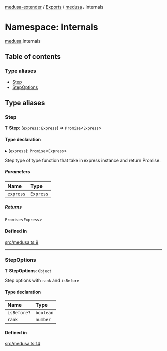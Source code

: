 [medusa-extender](../README.md) / [Exports](../modules.md) / [medusa](medusa.md) / Internals

# Namespace: Internals

[medusa](medusa.md).Internals

## Table of contents

### Type aliases

- [Step](medusa.Internals.md#step)
- [StepOptions](medusa.Internals.md#stepoptions)

## Type aliases

### Step

Ƭ **Step**: (`express`: `Express`) => `Promise`<`Express`\>

#### Type declaration

▸ (`express`): `Promise`<`Express`\>

Step type of type function that take in express instance and return Promise<Express>.

##### Parameters

| Name | Type |
| :------ | :------ |
| `express` | `Express` |

##### Returns

`Promise`<`Express`\>

#### Defined in

[src/medusa.ts:9](https://github.com/adrien2p/medusa-extender/blob/c135947/src/medusa.ts#L9)

___

### StepOptions

Ƭ **StepOptions**: `Object`

Step options with `rank` and `isBefore`

#### Type declaration

| Name | Type |
| :------ | :------ |
| `isBefore?` | `boolean` |
| `rank` | `number` |

#### Defined in

[src/medusa.ts:14](https://github.com/adrien2p/medusa-extender/blob/c135947/src/medusa.ts#L14)
